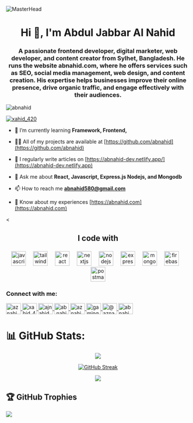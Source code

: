 ![MasterHead](https://developers.giphy.com/branch/master/static/api-512d36c09662682717108a38bbb5c57d.gif)

<h1 align="center">Hi 👋, I'm Abdul Jabbar Al Nahid</h1>
<h3 align="center">A passionate frontend developer, digital marketer, web developer, and content creator from Sylhet, Bangladesh. He runs the website abnahid.com, where he offers services such as SEO, social media management, web design, and content creation. His expertise helps businesses improve their online presence, drive organic traffic, and engage effectively with their audiences.</h3>

<p align="left"> <img src="https://komarev.com/ghpvc/?username=abnahid&label=Profile%20views&color=0e75b6&style=flat" alt="abnahid" /> </p>

<p align="left"> <a href="https://twitter.com/xahid_420" target="blank"><img src="https://img.shields.io/twitter/follow/xahid_420?logo=twitter&style=for-the-badge" alt="xahid_420" /></a> </p>

- 🌱 I’m currently learning **Framework, Frontend,**

- 👨‍💻 All of my projects are available at [https://github.com/abnahid](https://github.com/abnahid)

- 📝 I regularly write articles on [https://abnahid-dev.netlify.app/](https://abnahid-dev.netlify.app)

- 💬 Ask me about **React, Javascript, Express.js Nodejs, and Mongodb**

- 📫 How to reach me **abnahid580@gmail.com**

- 📄 Know about my experiences [https://abnahid.com](https://abnahid.com)


<<h2 align="center">I code with</h2>

###

<div align="center">
  <img src="https://skillicons.dev/icons?i=js" height="40" alt="javascript logo" />
  <img width="12" />
  <img src="https://cdn.simpleicons.org/tailwindcss/06B6D4" height="40" alt="tailwindcss logo" />
  <img width="12" />
  <img src="https://cdn.jsdelivr.net/gh/devicons/devicon/icons/react/react-original.svg" height="40" alt="react logo" />
  <img width="12" />
  <img src="https://cdn.jsdelivr.net/gh/devicons/devicon/icons/nextjs/nextjs-original.svg" height="40" alt="nextjs logo" />
  <img width="12" />
  <img src="https://cdn.simpleicons.org/nodedotjs/339933" height="40" alt="nodejs logo" />
  <img width="12" />
  <img src="https://skillicons.dev/icons?i=express" height="40" alt="express logo" />
  <img width="12" />
  <img src="https://cdn.simpleicons.org/mongodb/47A248" height="40" alt="mongodb logo" />
  <img width="12" />
  <img src="https://cdn.simpleicons.org/firebase/FFCA28" height="40" alt="firebase logo" />
  <img width="12" />
  <img src="https://cdn.simpleicons.org/postman/FF6C37" height="40" alt="postman logo" />
</div>

<h3 align="left">Connect with me:</h3>
<p align="left">
  <a href="https://codepen.io/aznahid" target="_blank">
    <img align="center" src="https://raw.githubusercontent.com/rahuldkjain/github-profile-readme-generator/master/src/images/icons/Social/codepen.svg" alt="aznahid" height="30" width="40" />
  </a>
  <a href="https://twitter.com/xahid_420" target="_blank">
    <img align="center" src="https://raw.githubusercontent.com/rahuldkjain/github-profile-readme-generator/master/src/images/icons/Social/twitter.svg" alt="xahid_420" height="30" width="40" />
  </a>
  <a href="https://linkedin.com/in/ajnahid" target="_blank">
    <img align="center" src="https://raw.githubusercontent.com/rahuldkjain/github-profile-readme-generator/master/src/images/icons/Social/linked-in-alt.svg" alt="ajnahid" height="30" width="40" />
  </a>
  <a href="https://instagram.com/ab.nahid_ff" target="_blank">
    <img align="center" src="https://raw.githubusercontent.com/rahuldkjain/github-profile-readme-generator/master/src/images/icons/Social/instagram.svg" alt="ab.nahid_ff" height="30" width="40" />
  </a>
  <a href="https://dribbble.com/aznahid" target="_blank">
    <img align="center" src="https://raw.githubusercontent.com/rahuldkjain/github-profile-readme-generator/master/src/images/icons/Social/dribbble.svg" alt="aznahid" height="30" width="40" />
  </a>
  <a href="https://www.behance.net/gamingnahid" target="_blank">
    <img align="center" src="https://raw.githubusercontent.com/rahuldkjain/github-profile-readme-generator/master/src/images/icons/Social/behance.svg" alt="gamingnahid" height="30" width="40" />
  </a>
  <a href="https://medium.com/@aznahid507" target="_blank">
    <img align="center" src="https://raw.githubusercontent.com/rahuldkjain/github-profile-readme-generator/master/src/images/icons/Social/medium.svg" alt="@aznahid507" height="30" width="40" />
  </a>
  <a href="https://www.youtube.com/c/abnahid5" target="_blank">
    <img align="center" src="https://raw.githubusercontent.com/rahuldkjain/github-profile-readme-generator/master/src/images/icons/Social/youtube.svg" alt="abnahid5" height="30" width="40" />
  </a>
</p>



# 📊 GitHub Stats:
<div align="center">
  
  ![](https://github-readme-stats.vercel.app/api?username=abnahid&theme=dark&hide_border=false&include_all_commits=true&count_private=false)<br/>

 [![GitHub Streak](https://streak-stats.demolab.com?user=abnahid)](https://git.io/streak-stats)<br/>

  ![](https://github-readme-stats.vercel.app/api/top-langs/?username=abnahid&theme=dark&hide_border=false&include_all_commits=true&count_private=false&layout=compact)

</div>


## 🏆 GitHub Trophies
![](https://github-profile-trophy.vercel.app/?username=abnahid&theme=radical&no-frame=false&no-bg=true&margin-w=4)
